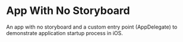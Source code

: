 # App With No Storyboard
An app with no storyboard and a custom entry point (AppDelegate) to demonstrate application startup process in iOS.
